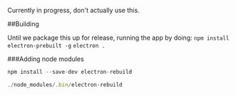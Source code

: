 Currently in progress, don't actually use this.

##Building

Until we package this up for release, running the app by doing:
`npm install electron-prebuilt -g`
`electron .`

###Adding node modules

~~~js
npm install --save-dev electron-rebuild

./node_modules/.bin/electron-rebuild
~~~
